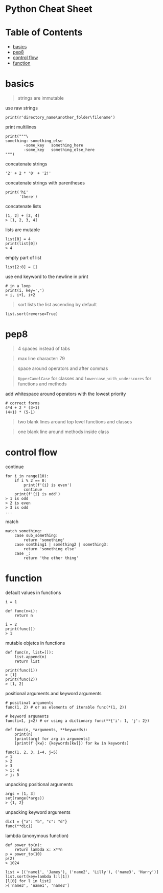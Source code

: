 # Python Cheat Sheet

# Table of Contents

<!-- vim-markdown-toc GFM -->

* [basics](#basics)
* [pep8](#pep8)
* [control flow](#control-flow)
* [function](#function)

<!-- vim-markdown-toc -->

# basics

> strings are immutable

use raw strings
```
print(r'directory_name\another_folder\filename')
```

print multilines
```
print("""\
something: something_else
		-some_key	something_here
		-some_key	something_else_here
""")
```

concatenate strings
```
'2' + 2 * '0' + '2!'
```

concatenate strings with parentheses
```
print('hi'
      'there')
```

concatenate lists
```
[1, 2] + [3, 4]
> [1, 2, 3, 4]
```

lists are mutable
```
list[0] = 4
print(list[0])
> 4
```

empty part of list
```
list[2:8] = []
```

use end keyword to the newline in print
```
# in a loop
print(i, key=',')
> i, i+1, i+2
```

> sort lists the list ascending by default
```
list.sort(reverse=True)
```
# pep8
> 4 spaces instead of tabs

> max line character: 79

> space around operators and after commas

> `UpperCamelCase` for classes and `lowercase_with_underscores` for functions and methods

add whitespace around operators with the lowest priority
```
# correct forms
4*4 + 2 * (3+1)
(4+1) * (5-1) 
```

> two blank lines around top level functions and classes

> one blank line around methods inside class

# control flow

continue
```
for i in range(10):
	if i % 2 == 0:
		print(f'{i} is even')
		continue
	print(f'{i} is odd')
> 1 is odd
> 2 is even
> 3 is odd
...
```

match 
```
match something:
	case sub_something:
		return 'something'
	case somthing1 | something2 | something3:
		return 'something else'
	case _:
		return 'the other thing'
```

# function

default values in functions
```
i = 1

def func(n=i):
	return n

i = 2
print(func())
> 1
```

mutable objetcs in functions
```
def func(n, list=[]):
	list.append(n)
	return list

print(func(1))
> [1]
print(func(2))
> [1, 2]
```

positional arguments and keyword arguments
```
# positinal arguments
func(1, 2) # or as elements of iterable func(*(1, 2))

# keyword arguments
func(i=1, j=2) # or using a dictionary func(**{'i': 1, 'j': 2})
```
```
def func(n, *arguments, **keywords):
	print(n)
	[print(arg) for arg in arguments]
	[print(f'{kw}: {keywords[kw]}) for kw in keywords]

func(1, 2, 3, i=4, j=5)
> 1
> 2
> 3
> i: 4
> j: 5
```

unpacking positional arguments
```
args = [1, 3]
set(range(*args))
> {1, 2}
```

unpacking keyword arguments
```
dic1 = {"a": "b", "c": "d"}
func(**dic1)
```

lambda (anonymous function)
```
def power_to(n):
	return lambda x: x**n
p = power_to(10)
p(2)
> 1024
```
```
list = [('name1', 'James'), ('name2', 'Lilly'), ('name3', 'Harry')]
list.sort(key=lambda l:l[1])
[l[0] for l in list]
>['name3', 'name1', 'name2']
```


